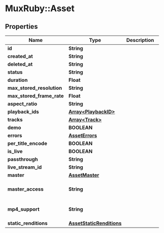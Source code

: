 # MuxRuby::Asset

## Properties
Name | Type | Description | Notes
------------ | ------------- | ------------- | -------------
**id** | **String** |  | [optional] 
**created_at** | **String** |  | [optional] 
**deleted_at** | **String** |  | [optional] 
**status** | **String** |  | [optional] 
**duration** | **Float** |  | [optional] 
**max_stored_resolution** | **String** |  | [optional] 
**max_stored_frame_rate** | **Float** |  | [optional] 
**aspect_ratio** | **String** |  | [optional] 
**playback_ids** | [**Array&lt;PlaybackID&gt;**](PlaybackID.md) |  | [optional] 
**tracks** | [**Array&lt;Track&gt;**](Track.md) |  | [optional] 
**demo** | **BOOLEAN** |  | [optional] 
**errors** | [**AssetErrors**](AssetErrors.md) |  | [optional] 
**per_title_encode** | **BOOLEAN** |  | [optional] 
**is_live** | **BOOLEAN** |  | [optional] 
**passthrough** | **String** |  | [optional] 
**live_stream_id** | **String** |  | [optional] 
**master** | [**AssetMaster**](AssetMaster.md) |  | [optional] 
**master_access** | **String** |  | [optional] [default to &#39;none&#39;]
**mp4_support** | **String** |  | [optional] [default to &#39;none&#39;]
**static_renditions** | [**AssetStaticRenditions**](AssetStaticRenditions.md) |  | [optional] 


